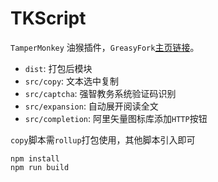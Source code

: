 # TKScript

`TamperMonkey` 油猴插件，`GreasyFork`[主页链接](https://greasyfork.org/zh-CN/users/584991-windrunnermax)。

* `dist`: 打包后模块
* `src/copy`: 文本选中复制
* `src/captcha`: 强智教务系统验证码识别
* `src/expansion`: 自动展开阅读全文
* `src/completion`: 阿里矢量图标库添加`HTTP`按钮

`copy`脚本需`rollup`打包使用，其他脚本引入即可
```shell
npm install
npm run build
```